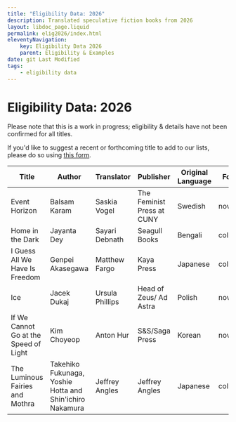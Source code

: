 ```yaml
---
title: "Eligibility Data: 2026"
description: Translated speculative fiction books from 2026
layout: libdoc_page.liquid
permalink: elig2026/index.html
eleventyNavigation:
    key: Eligibility Data 2026
    parent: Eligibility & Examples
date: git Last Modified
tags:
    - eligibility data
---
```


 # Eligibility Data: 2026 # 
 Please note that this is a work in progress; eligibility & details have not been confirmed for all titles.
 
 If you'd like to suggest a recent or forthcoming title to add to our lists, please do so using [this form](https://docs.google.com/forms/d/e/1FAIpQLSe4aO1Kgh5KTBdDk-MbYUKYIEbyFWe5w2SFReP-JmZKotCwTQ/viewform?usp=header).

| **Title**                                                                 | **Author**                       | **Translator**                              | **Publisher**                     | **Original Language** | **Format**     |
| ------------------------------------- | ---------------- | --------------- | -------------------------- | ----------------- | ---------- |
| Event Horizon                         | Balsam Karam                                             | Saskia Vogel    | The Feminist Press at CUNY | Swedish           | novel      |
| Home in the Dark                      | Jayanta Dey                                              | Sayari Debnath  | Seagull Books              | Bengali           | collection |
| I Guess All We Have Is Freedom        | Genpei Akasegawa                                         | Matthew Fargo   | Kaya Press                 | Japanese          | collection |
| Ice                                   | Jacek Dukaj                                              | Ursula Phillips | Head of Zeus/ Ad Astra     | Polish            | novel      |
| If We Cannot Go at the Speed of Light | Kim Choyeop                                              | Anton Hur       | S&S/Saga Press             | Korean            | novel      |
| The Luminous Fairies and Mothra       | Takehiko Fukunaga, Yoshie Hotta and Shin'ichiro Nakamura | Jeffrey Angles  | Jeffrey Angles             | Japanese          | collection |
